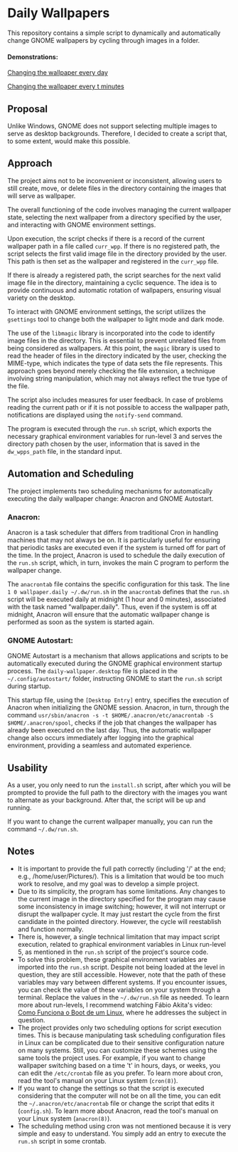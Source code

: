 # Daily Wallpapers
This repository contains a simple script to dynamically and automatically change GNOME wallpapers by cycling through images in a folder. 

#### Demonstrations:
[Changing the wallpaper every day](https://youtu.be/_eVYIOrh-QE?si=hFgjnn390-8RXQCV)
    
[Changing the wallpaper every t minutes](https://youtu.be/rcM18tbNGV8?si=gbpvxNiV0wXwUpIq)

## Proposal
Unlike Windows, GNOME does not support selecting multiple images to serve as desktop backgrounds. Therefore, I decided to create a script that, to some extent, would make this possible.

## Approach
The project aims not to be inconvenient or inconsistent, allowing users to still create, move, or delete files in the directory containing the images that will serve as wallpaper.

The overall functioning of the code involves managing the current wallpaper state, selecting the next wallpaper from a directory specified by the user, and interacting with GNOME environment settings.

Upon execution, the script checks if there is a record of the current wallpaper path in a file called `curr_wpp`. If there is no registered path, the script selects the first valid image file in the directory provided by the user. This path is then set as the wallpaper and registered in the `curr_wpp` file.

If there is already a registered path, the script searches for the next valid image file in the directory, maintaining a cyclic sequence. The idea is to provide continuous and automatic rotation of wallpapers, ensuring visual variety on the desktop.

To interact with GNOME environment settings, the script utilizes the `gsettings` tool to change both the wallpaper to light mode and dark mode.

The use of the `libmagic` library is incorporated into the code to identify image files in the directory. This is essential to prevent unrelated files from being considered as wallpapers. At this point, the `magic` library is used to read the header of files in the directory indicated by the user, checking the MIME-type, which indicates the type of data sets the file represents. This approach goes beyond merely checking the file extension, a technique involving string manipulation, which may not always reflect the true type of the file.

The script also includes measures for user feedback. In case of problems reading the current path or if it is not possible to access the wallpaper path, notifications are displayed using the `notify-send` command.

The program is executed through the `run.sh` script, which exports the necessary graphical environment variables for run-level 3 and serves the directory path chosen by the user, information that is saved in the `dw_wpps_path` file, in the standard input.

## Automation and Scheduling
The project implements two scheduling mechanisms for automatically executing the daily wallpaper change: Anacron and GNOME Autostart.

### Anacron:

Anacron is a task scheduler that differs from traditional Cron in handling machines that may not always be on. It is particularly useful for ensuring that periodic tasks are executed even if the system is turned off for part of the time. In the project, Anacron is used to schedule the daily execution of the `run.sh` script, which, in turn, invokes the main C program to perform the wallpaper change.

The `anacrontab` file contains the specific configuration for this task. The line `1 0 wallpaper.daily ~/.dw/run.sh` in the `anacrontab` defines that the `run.sh` script will be executed daily at midnight (1 hour and 0 minutes), associated with the task named "wallpaper.daily". Thus, even if the system is off at midnight, Anacron will ensure that the automatic wallpaper change is performed as soon as the system is started again.

### GNOME Autostart:

GNOME Autostart is a mechanism that allows applications and scripts to be automatically executed during the GNOME graphical environment startup process. The `daily-wallpaper.desktop` file is placed in the `~/.config/autostart/` folder, instructing GNOME to start the `run.sh` script during startup.

This startup file, using the `[Desktop Entry]` entry, specifies the execution of Anacron when initializing the GNOME session. Anacron, in turn, through the command `usr/sbin/anacron -s -t $HOME/.anacron/etc/anacrontab -S $HOME/.anacron/spool`, checks if the job that changes the wallpaper has already been executed on the last day. Thus, the automatic wallpaper change also occurs immediately after logging into the graphical environment, providing a seamless and automated experience.

## Usability
As a user, you only need to run the `install.sh` script, after which you will be prompted to provide the full path to the directory with the images you want to alternate as your background. After that, the script will be up and running.

If you want to change the current wallpaper manually, you can run the command `~/.dw/run.sh`.

## Notes
- It is important to provide the full path correctly (including '/' at the end; e.g., /home/user/Pictures/). This is a limitation that would be too much work to resolve, and my goal was to develop a simple project.
- Due to its simplicity, the program has some limitations. Any changes to the current image in the directory specified for the program may cause some inconsistency in image switching; however, it will not interrupt or disrupt the wallpaper cycle. It may just restart the cycle from the first candidate in the pointed directory. However, the cycle will reestablish and function normally.
- There is, however, a single technical limitation that may impact script execution, related to graphical environment variables in Linux run-level 5, as mentioned in the `run.sh` script of the project's source code.
- To solve this problem, these graphical environment variables are imported into the `run.sh` script. Despite not being loaded at the level in question, they are still accessible. However, note that the path of these variables may vary between different systems. If you encounter issues, you can check the value of these variables on your system through a terminal. Replace the values in the `~/.dw/run.sh` file as needed. To learn more about run-levels, I recommend watching Fábio Akita's video: [Como Funciona o Boot de um Linux](https://youtu.be/5F6BbhgvFOE?si=uMYG04_Ye5bLE9Gf&t=2011), where he addresses the subject in question.
- The project provides only two scheduling options for script execution times. This is because manipulating task scheduling configuration files in Linux can be complicated due to their sensitive configuration nature on many systems. Still, you can customize these schemes using the same tools the project uses. For example, if you want to change wallpaper switching based on a time 't' in hours, days, or weeks, you can edit the `/etc/crontab` file as you prefer. To learn more about cron, read the tool's manual on your Linux system (`cron(8)`).
- If you want to change the settings so that the script is executed considering that the computer will not be on all the time, you can edit the `~/.anacron/etc/anacrontab` file or change the script that edits it (`config.sh`). To learn more about Anacron, read the tool's manual on your Linux system (`anacron(8)`).
- The scheduling method using cron was not mentioned because it is very simple and easy to understand. You simply add an entry to execute the `run.sh` script in some crontab.

